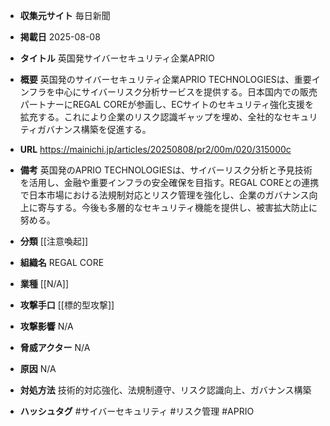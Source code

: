 - **収集元サイト**
毎日新聞

- **掲載日**
2025-08-08

- **タイトル**
英国発サイバーセキュリティ企業APRIO

- **概要**
英国発のサイバーセキュリティ企業APRIO TECHNOLOGIESは、重要インフラを中心にサイバーリスク分析サービスを提供する。日本国内での販売パートナーにREGAL COREが参画し、ECサイトのセキュリティ強化支援を拡充する。これにより企業のリスク認識ギャップを埋め、全社的なセキュリティガバナンス構築を促進する。

- **URL**
https://mainichi.jp/articles/20250808/pr2/00m/020/315000c

- **備考**
英国発のAPRIO TECHNOLOGIESは、サイバーリスク分析と予見技術を活用し、金融や重要インフラの安全確保を目指す。REGAL COREとの連携で日本市場における法規制対応とリスク管理を強化し、企業のガバナンス向上に寄与する。今後も多層的なセキュリティ機能を提供し、被害拡大防止に努める。

- **分類**
[[注意喚起]]

- **組織名**
REGAL CORE

- **業種**
[[N/A]]

- **攻撃手口**
[[標的型攻撃]]

- **攻撃影響**
N/A

- **脅威アクター**
N/A

- **原因**
N/A

- **対処方法**
技術的対応強化、法規制遵守、リスク認識向上、ガバナンス構築

- **ハッシュタグ**
#サイバーセキュリティ #リスク管理 #APRIO
